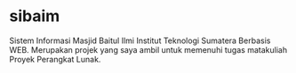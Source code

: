 # sibaim
Sistem Informasi Masjid Baitul Ilmi Institut Teknologi Sumatera Berbasis WEB. Merupakan projek yang saya ambil untuk memenuhi tugas matakuliah Proyek Perangkat Lunak.
